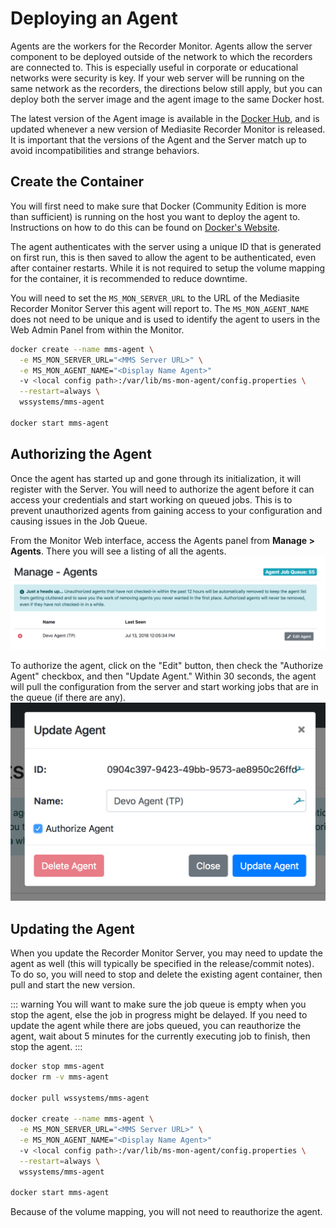 # Deploying an Agent

Agents are the workers for the Recorder Monitor. Agents allow the server component to be deployed outside of the network to which the recorders are connected to. This is especially useful in corporate or educational networks were security is key. If your web server will be running on the same network as the recorders, the directions below still apply, but you can deploy both the server image and the agent image to the same Docker host.

The latest version of the Agent image is available in the [Docker Hub](https://hub.docker.com/r/wssystems/mms-agent/), and is updated whenever a new version of Mediasite Recorder Monitor is released. It is important that the versions of the Agent and the Server match up to avoid incompatibilities and strange behaviors.

## Create the Container
You will first need to make sure that Docker (Community Edition is more than sufficient) is running on the host you want to deploy the agent to. Instructions on how to do this can be found on [Docker's Website](https://docs.docker.com/install/).

The agent authenticates with the server using a unique ID that is generated on first run, this is then saved to allow the agent to be authenticated, even after container restarts. While it is not required to setup the volume mapping for the container, it is recommended to reduce downtime.

You will need to set the `MS_MON_SERVER_URL` to the URL of the Mediasite Recorder Monitor Server this agent will report to. The `MS_MON_AGENT_NAME` does not need to be unique and is used to identify the agent to users in the Web Admin Panel from within the Monitor.

```bash
docker create --name mms-agent \
  -e MS_MON_SERVER_URL="<MMS Server URL>" \
  -e MS_MON_AGENT_NAME="<Display Name Agent>"
  -v <local config path>:/var/lib/ms-mon-agent/config.properties \
  --restart=always \
  wssystems/mms-agent

docker start mms-agent  
```

## Authorizing the Agent
Once the agent has started up and gone through its initialization, it will register with the Server. You will need to authorize the agent before it can access your credentials and start working on queued jobs. This is to prevent unauthorized agents from gaining access to your configuration and causing issues in the Job Queue.

From the Monitor Web interface, access the Agents panel from **Manage > Agents**. There you will see a listing of all the agents.
![Agent Listing](./assets/manage_agents.png)

To authorize the agent, click on the "Edit" button, then check the "Authorize Agent" checkbox, and then "Update Agent." Within 30 seconds, the agent will pull the configuration from the server and start working jobs that are in the queue (if there are any).
![Edit Dialog](./assets/update_agent.png)


## Updating the Agent
When you update the Recorder Monitor Server, you may need to update the agent as well (this will typically be specified in the release/commit notes). To do so, you will need to stop and delete the existing agent container, then pull and start the new version.

::: warning
You will want to make sure the job queue is empty when you stop the agent, else the job in progress might be delayed. If you need to update the agent while there are jobs queued, you can reauthorize the agent, wait about 5 minutes for the currently executing job to finish, then stop the agent.
:::

```bash
docker stop mms-agent
docker rm -v mms-agent

docker pull wssystems/mms-agent

docker create --name mms-agent \
  -e MS_MON_SERVER_URL="<MMS Server URL>" \
  -e MS_MON_AGENT_NAME="<Display Name Agent>"
  -v <local config path>:/var/lib/ms-mon-agent/config.properties \
  --restart=always \
  wssystems/mms-agent

docker start mms-agent  
```

Because of the volume mapping, you will not need to reauthorize the agent.
